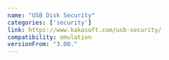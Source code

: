 ```yaml
---
name: "USB Disk Security"
categories: ['security']
link: https://www.kakasoft.com/usb-security/
compatibility: emulation
versionFrom: "3.00."
---
```


